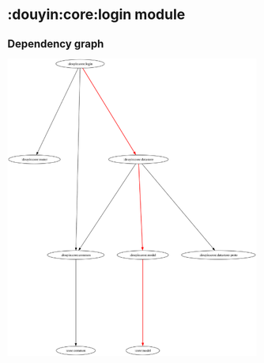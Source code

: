 # :douyin:core:login module
## Dependency graph
![Dependency graph](../../../docs/images/graphs/dep_graph_douyin_core_login.svg)
